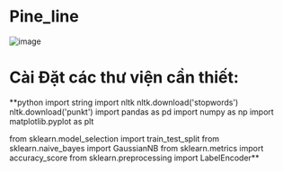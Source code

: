 # Pine_line
![image](https://github.com/user-attachments/assets/abf36381-29cb-4995-95d3-61736ce3f460)
# Cài Đặt các thư viện cần thiết: 
**python
import string
import nltk
nltk.download('stopwords')
nltk.download('punkt')
import pandas as pd
import numpy as np
import matplotlib.pyplot as plt

from sklearn.model_selection import train_test_split
from sklearn.naive_bayes import GaussianNB
from sklearn.metrics import accuracy_score
from sklearn.preprocessing import LabelEncoder**
